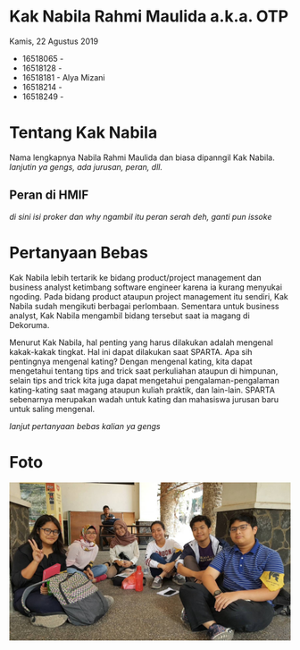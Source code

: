 # Kak Nabila Rahmi Maulida a.k.a. OTP
Kamis, 22 Agustus 2019

- 16518065 - 
- 16518128 - 
- 16518181 - Alya Mizani
- 16518214 - 
- 16518249 - 

# Tentang Kak Nabila
Nama lengkapnya Nabila Rahmi Maulida dan biasa dipanngil Kak Nabila. *lanjutin ya gengs, ada jurusan, peran, dll.*

## Peran di HMIF
*di sini isi proker dan why ngambil itu peran serah deh, ganti pun issoke*

# Pertanyaan Bebas
Kak Nabila lebih tertarik ke bidang product/project management dan business analyst ketimbang software engineer karena ia kurang menyukai ngoding. Pada bidang product ataupun project management itu sendiri, Kak Nabila sudah mengikuti berbagai perlombaan. Sementara untuk business analyst, Kak Nabila mengambil bidang tersebut saat ia magang di Dekoruma.

Menurut Kak Nabila, hal penting yang harus dilakukan adalah mengenal kakak-kakak tingkat. Hal ini dapat dilakukan saat SPARTA. Apa sih pentingnya mengenal kating? Dengan mengenal kating, kita dapat mengetahui tentang tips and trick saat perkuliahan ataupun di himpunan, selain tips and trick kita juga dapat mengetahui pengalaman-pengalaman kating-kating saat magang ataupun kuliah praktik, dan lain-lain. SPARTA sebenarnya merupakan wadah untuk kating dan mahasiswa jurusan baru untuk saling mengenal.

*lanjut pertanyaan bebas kalian ya gengs*

# Foto
![foto](./16518065-16518128-16518181-16518214-16518249.jpg)
